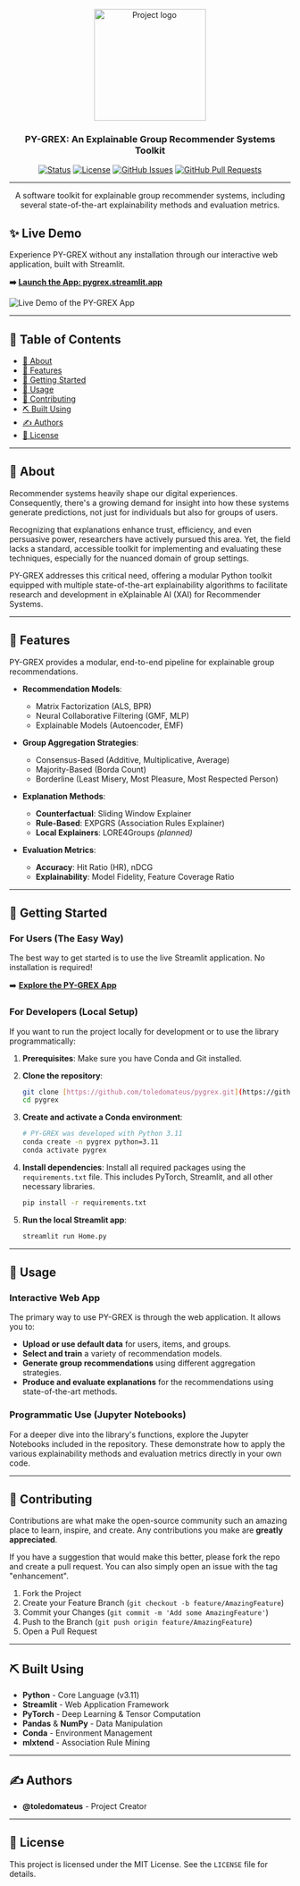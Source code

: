 <p align="center">
  <a href="https://github.com/toledomateus/py-grex" rel="noopener">
  <img width=200px height=200px src="https://raw.githubusercontent.com/toledomateus/py-grex/main/assets/pygrex-logo.png" alt="Project logo"></a>
</p>

<h3 align="center">PY-GREX: An Explainable Group Recommender Systems Toolkit</h3>

<div align="center">

[![Status](https://img.shields.io/badge/status-active-success.svg)](https://github.com/toledomateus/py-grex) 
[![License](https://img.shields.io/badge/license-MIT-blue.svg)](/LICENSE)
[![GitHub Issues](https://img.shields.io/github/issues/toledomateus/py-grex.svg)](https://github.com/toledomateus/py-grex/issues) 
[![GitHub Pull Requests](https://img.shields.io/github/issues-pr/toledomateus/py-grex.svg)](https://github.com/toledomateus/py-grex/pulls) 

</div>

---

<p align="center"> A software toolkit for explainable group recommender systems, including several state-of-the-art explainability methods and evaluation metrics.
    <br> 
</p>

## ✨ Live Demo

Experience PY-GREX without any installation through our interactive web application, built with Streamlit.

**➡️ [Launch the App: pygrex.streamlit.app](https://pygrex.streamlit.app/)**

![Live Demo of the PY-GREX App](assets/pygrex-video-demo.gif)

---

## 📝 Table of Contents
- [🧐 About](#-about)
- [🚀 Features](#-features)
- [🏁 Getting Started](#-getting-started)
- [🎈 Usage](#-usage)
- [🤝 Contributing](#-contributing)
- [⛏️ Built Using](#️-built-using)
- [✍️ Authors](#️-authors)
- [📜 License](#-license)

---

## 🧐 About

Recommender systems heavily shape our digital experiences. Consequently, there's a growing demand for insight into how these systems generate predictions, not just for individuals but also for groups of users.

Recognizing that explanations enhance trust, efficiency, and even persuasive power, researchers have actively pursued this area. Yet, the field lacks a standard, accessible toolkit for implementing and evaluating these techniques, especially for the nuanced domain of group settings.

PY-GREX addresses this critical need, offering a modular Python toolkit equipped with multiple state-of-the-art explainability algorithms to facilitate research and development in eXplainable AI (XAI) for Recommender Systems.

---

## 🚀 Features

PY-GREX provides a modular, end-to-end pipeline for explainable group recommendations.

- **Recommendation Models**:
  - Matrix Factorization (ALS, BPR)
  - Neural Collaborative Filtering (GMF, MLP)
  - Explainable Models (Autoencoder, EMF)

- **Group Aggregation Strategies**:
  - Consensus-Based (Additive, Multiplicative, Average)
  - Majority-Based (Borda Count)
  - Borderline (Least Misery, Most Pleasure, Most Respected Person)

- **Explanation Methods**:
  - **Counterfactual**: Sliding Window Explainer
  - **Rule-Based**: EXPGRS (Association Rules Explainer)
  - **Local Explainers**: LORE4Groups *(planned)*

- **Evaluation Metrics**:
  - **Accuracy**: Hit Ratio (HR), nDCG
  - **Explainability**: Model Fidelity, Feature Coverage Ratio

---

## 🏁 Getting Started

### For Users (The Easy Way)
The best way to get started is to use the live Streamlit application. No installation is required!

➡️ **[Explore the PY-GREX App](https://pygrex.streamlit.app/)**

### For Developers (Local Setup)
If you want to run the project locally for development or to use the library programmatically:

1.  **Prerequisites**: Make sure you have Conda and Git installed.

2.  **Clone the repository**:
    ```bash
    git clone [https://github.com/toledomateus/pygrex.git](https://github.com/toledomateus/pygrex.git)
    cd pygrex
    ```

3.  **Create and activate a Conda environment**:
    ```bash
    # PY-GREX was developed with Python 3.11
    conda create -n pygrex python=3.11
    conda activate pygrex
    ```

4.  **Install dependencies**: Install all required packages using the `requirements.txt` file. This includes PyTorch, Streamlit, and all other necessary libraries.
    ```bash
    pip install -r requirements.txt
    ```

5.  **Run the local Streamlit app**:
    ```bash
    streamlit run Home.py
    ```

---

## 🎈 Usage

### Interactive Web App
The primary way to use PY-GREX is through the web application. It allows you to:
-   **Upload or use default data** for users, items, and groups.
-   **Select and train** a variety of recommendation models.
-   **Generate group recommendations** using different aggregation strategies.
-   **Produce and evaluate explanations** for the recommendations using state-of-the-art methods.

### Programmatic Use (Jupyter Notebooks)
For a deeper dive into the library's functions, explore the Jupyter Notebooks included in the repository. These demonstrate how to apply the various explainability methods and evaluation metrics directly in your own code.

---

## 🤝 Contributing

Contributions are what make the open-source community such an amazing place to learn, inspire, and create. Any contributions you make are **greatly appreciated**.

If you have a suggestion that would make this better, please fork the repo and create a pull request. You can also simply open an issue with the tag "enhancement".

1.  Fork the Project
2.  Create your Feature Branch (`git checkout -b feature/AmazingFeature`)
3.  Commit your Changes (`git commit -m 'Add some AmazingFeature'`)
4.  Push to the Branch (`git push origin feature/AmazingFeature`)
5.  Open a Pull Request

---

## ⛏️ Built Using
- **Python** - Core Language (v3.11)
- **Streamlit** - Web Application Framework
- **PyTorch** - Deep Learning & Tensor Computation
- **Pandas** & **NumPy** - Data Manipulation
- **Conda** - Environment Management
- **mlxtend** - Association Rule Mining

---

## ✍️ Authors
- **@toledomateus** - Project Creator

---

## 📜 License

This project is licensed under the MIT License. See the `LICENSE` file for details.